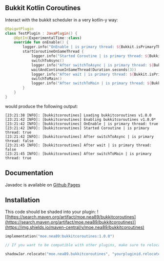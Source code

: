 ## Bukkit Kotlin Coroutines

Interact with the bukkit scheduler in a very kotlin-y way:

```kotlin
@SpigotPlugin
class TestPlugin : JavaPlugin() {
    @OptIn(ExperimentalTime::class)
    override fun onEnable() {
        logger.info("OnEnable | is primary thread: ${Bukkit.isPrimaryThread()}")
        startCoroutineOnSameThread {
            logger.info("Started Coroutine | is primary thread: ${Bukkit.isPrimaryThread()}")
            switchToAsync()
            logger.info("After switchToAsync | is primary thread: ${Bukkit.isPrimaryThread()}")
            waitAndContinueInSameThread(Duration.seconds(3))
            logger.info("After wait | is primary thread: ${Bukkit.isPrimaryThread()}")
            switchToMain()
            logger.info("After switchToMain | is primary thread: ${Bukkit.isPrimaryThread()}")
        }
    }
}
```

would produce the following output:

```log
[23:21:38 INFO]: [bukkitcoroutines] Loading bukkitcoroutines v1.0.0
[23:21:42 INFO]: [bukkitcoroutines] Enabling bukkitcoroutines v1.0.0*
[23:21:42 INFO]: [bukkitcoroutines] OnEnable | is primary thread: true
[23:21:42 INFO]: [bukkitcoroutines] Started Coroutine | is primary thread: true
[23:21:42 INFO]: [bukkitcoroutines] After switchToAsync | is primary thread: false
[23:21:45 INFO]: [bukkitcoroutines] After wait | is primary thread: false
[23:21:45 INFO]: [bukkitcoroutines] After switchToMain | is primary thread: true
```

## Documentation

Javadoc is available
on [Github Pages](https://romangraef.github.io/bukkitcoroutines/bukkitcoroutines/moe.nea89.bukkitcoroutines/index.html)

## Installation

This code should be shaded into your plugin: ![[https://search.maven.org/artifact/moe.nea89/bukkitcoroutines](https://search.maven.org/artifact/moe.nea89/bukkitcoroutines)](https://img.shields.io/maven-central/v/moe.nea89/bukkitcoroutines)

```kotlin
implementation("moe.nea89:bukkitcoroutines:1.0.0")

// If you want to be compatible with other plugins, make sure to relocate us:

shadowJar.relocate("moe.nea89.bukkitcoroutines", "yourpluginid.relocated.bukkitcoroutines")
```

